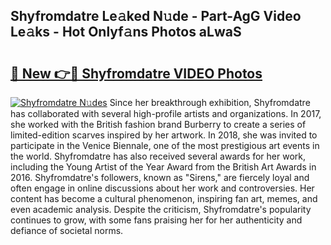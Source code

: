 ## Shyfromdatre Le𝚊ked N𝚞de - Part-AgG Video Le𝚊ks - Hot Onlyf𝚊ns Photos aLwaS

# <h2><a href="http://ab38928.deff.icu/?id=Shyfromdatre">🔗 New 👉🔴 Shyfromdatre VIDEO Photos</a></h2>

[![Shyfromdatre N𝚞des](https://i.imgur.com/rIISA9y.gif)](http://ab38928.deff.icu/?id=Shyfromdatre)
Since her breakthrough exhibition, Shyfromdatre has collaborated with several high-profile artists and organizations. In 2017, she worked with the British fashion brand Burberry to create a series of limited-edition scarves inspired by her artwork. In 2018, she was invited to participate in the Venice Biennale, one of the most prestigious art events in the world. Shyfromdatre has also received several awards for her work, including the Young Artist of the Year Award from the British Art Awards in 2016. Shyfromdatre's followers, known as "Sirens," are fiercely loyal and often engage in online discussions about her work and controversies. Her content has become a cultural phenomenon, inspiring fan art, memes, and even academic analysis. Despite the criticism, Shyfromdatre's popularity continues to grow, with some fans praising her for her authenticity and defiance of societal norms.
